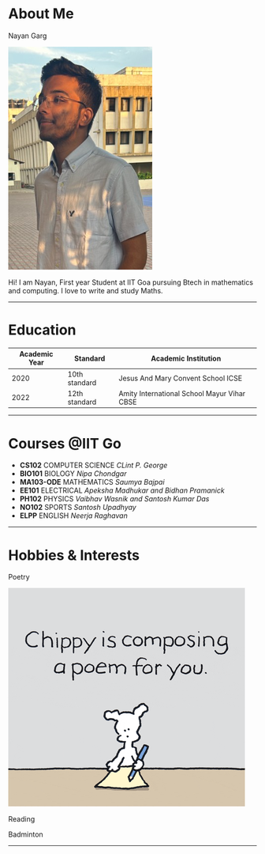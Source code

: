 # About Me

Nayan Garg


![Nayan Garg](https://github.com/nayangarg01/nayangarg01.github.io/raw/main/IMG_9173%20(2).jpg)

Hi! I am Nayan, First year Student at IIT Goa pursuing Btech in mathematics and computing. I love to write and study Maths. 
 
 ***
 
# Education


|Academic Year |Standard |Academic Institution|
|-----|----|------|
|2020 |10th standard |Jesus And Mary Convent School ICSE|
|2022 |12th standard |Amity International School Mayur Vihar CBSE|

***
# Courses @IIT Go
- **CS102** COMPUTER SCIENCE *CLint P. George*
- **BIO101** BIOLOGY *Nipa Chondgar*
- **MA103-ODE** MATHEMATICS *Saumya Bajpai*
- **EE101** ELECTRICAL *Apeksha Madhukar and Bidhan Pramanick*
- **PH102** PHYSICS *Vaibhav Wasnik and Santosh Kumar Das*
- **NO102** SPORTS *Santosh Upadhyay*
- **ELPP** ENGLISH *Neerja Raghavan*

 
***
 
# Hobbies & Interests

 
Poetry

![Tada!](https://github.com/nayangarg01/nayangarg01.github.io/raw/main/giphy.gif?raw=true)

Reading

Badminton

***










